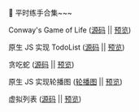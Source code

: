 👿 平时练手合集~~~


Conway's Game of Life ([源码](./conway_game/) || [预览](https://iciue.github.io/iLab/conway_game/))

原生 JS 实现 TodoList ([源码](./ES6_TODO/) || [预览](https://iciue.github.io/iLab/ES6_TODO/))

贪吃蛇 ([源码](./snake/) || [预览](https://iciue.github.io/iLab/snake/))

原生 JS 实现轮播图 ([轮播图](./slider) || [预览](https://iciue.github.io/iLab/slider/))

虚拟列表 ([源码](./naive-virtual-list) || [预览](https://iciue.github.io/iLab/naive-virtual-list/))